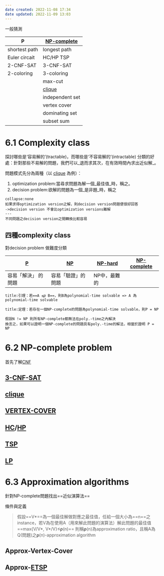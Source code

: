 ```yaml
---
date created: 2022-11-08 17:34
date updated: 2022-11-09 13:03
---
```


一般猜測

| P             | [NP-complete](NP-complete.md) |
| ------------- | ----------------------------- |
| shortest path | longest path                  |
| Euler circait | HC/HP TSP                     |
| 2-CNF-SAT     | 3-CNF-SAT                     |
| 2-coloring    | 3-coloring                    |
|               | max-cut                       |
|               | [clique](clique.md)           |
|               | independent set               |
|               | vertex cover                  |
|               | dominating set                |
|               | subset sum                    |

# 6.1 Complexity class

探討哪些是‘容易解的’(tractable)，而哪些是‘不容易解的’(intractable)
分類的好處：針對那些不易解的問題，我們可以_退而求其次，在有效時間內求出近似解_。

問題模式先分為兩種（以 [clique](clique.md) 為例）：

1. optimization problem:當尋求問題為解一個_最佳值_時，稱之。
2. decision problem:欲解的問題為一個_是非題_時，稱之

```ad-tip
collapse:none
如果求得optimization version之解，則decision version問題便很好回答
->decision version 不會比optimization versions難解
---
不同問題之decision version之間轉換比較容易
```

## 四種complexity class

對decision problem 做難度分類

| [P](P.md)  | [NP](NP.md) | [NP-hard](NP-hard.md) | [NP-complete](NP-complete.md) |
| ---------- | ----------- | --------------------- | ----------------------------- |
| 容易「解決」 的問題 | 容易「驗證」的問題   | NP中，最難的               |                               |

```ad-note
title:引理：若==A ≤𝑝 B==，則B為polynomial-time solvable => A 為polynomial-time solvable
```

```ad-note
title:定理：若存在一個NP-complete的問題為polynomial-time solvable，則P = NP

假設N != NP 則所有NP-complete都無法在poly.-time之內解決
換言之，如果可以證明一個NP-complete的問題具有poly.-time的解法，相當於證明 P = NP
```

# 6.2 NP-complete problem

首先了解[CNF](CNF.md)

## [3-CNF-SAT](3-CNF-SAT.md)

## [clique](clique.md)

## [VERTEX-COVER](VERTEX-COVER.md)

## [HC](HC.md)/[HP](HP.md)

## [TSP](TSP.md)

## [LP](LP.md)

# 6.3 Approximation algorithms

針對NP-complete問題找出==近似演算法==

條件與定義
>假設==V*==為一個最佳解做對應之最佳值，任給一個大小為==n==之instance，若V為在使用A（用來解此問題的演算法）解此問題的最佳值
>==max{V/V*, V*/V}≤𝛒(n)==
>則稱𝛒(n)為approximation ratio，且稱A為Q(問題)之𝛒(n)-approximation algorithm



## Approx-Vertex-Cover

## Approx-[ETSP](ETSP.md)

